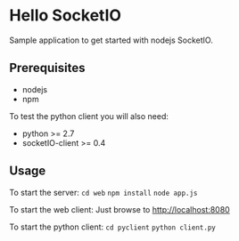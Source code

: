 Hello SocketIO
==============

Sample application to get started with nodejs SocketIO.

Prerequisites
-------------
* nodejs
* npm

To test the python client you will also need:
* python >= 2.7
* socketIO-client >= 0.4

Usage
-----
To start the server:
`cd web`
`npm install`
`node app.js`

To start the web client:
Just browse to [http://localhost:8080](http://localhost:8080)

To start the python client:
`cd pyclient`
`python client.py`

